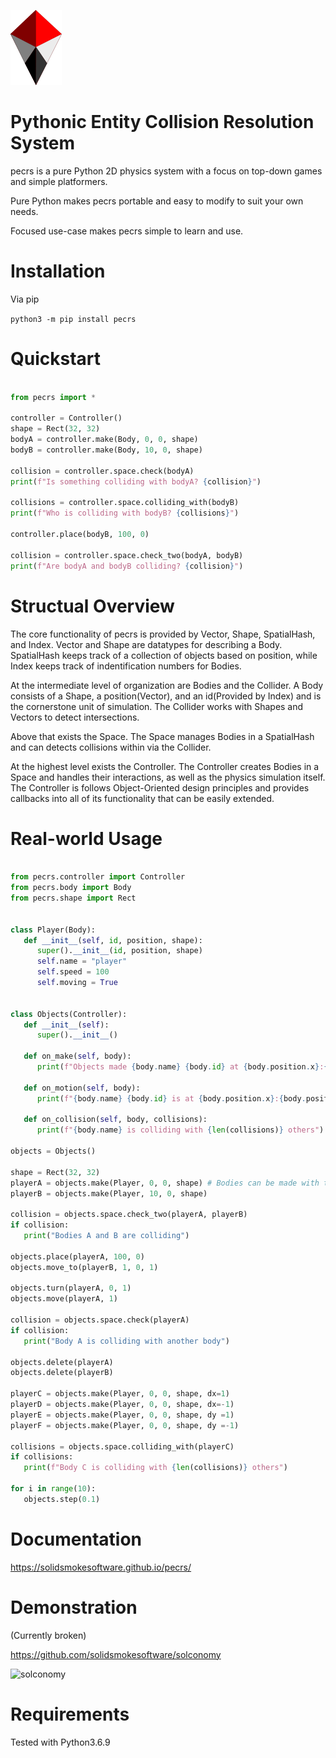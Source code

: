 ![logo](https://raw.githubusercontent.com/solidsmokesoftware/pecrs-py/master/logo.png)

# Pythonic Entity Collision Resolution System

pecrs is a pure Python 2D physics system with a focus on top-down games and simple platformers. 

Pure Python makes pecrs portable and easy to modify to suit your own needs.

Focused use-case makes pecrs simple to learn and use.

# Installation

Via pip

`python3 -m pip install pecrs`

# Quickstart
```python

from pecrs import *

controller = Controller()
shape = Rect(32, 32)
bodyA = controller.make(Body, 0, 0, shape)
bodyB = controller.make(Body, 10, 0, shape)

collision = controller.space.check(bodyA)
print(f"Is something colliding with bodyA? {collision}")

collisions = controller.space.colliding_with(bodyB)
print(f"Who is colliding with bodyB? {collisions}")

controller.place(bodyB, 100, 0)

collision = controller.space.check_two(bodyA, bodyB)
print(f"Are bodyA and bodyB colliding? {collision}")
```

# Structual Overview

The core functionality of pecrs is provided by Vector, Shape, SpatialHash, and Index. Vector and Shape are datatypes for describing a Body. SpatialHash keeps track of a collection of objects based on position, while Index keeps track of indentification numbers for Bodies.

At the intermediate level of organization are Bodies and the Collider. A Body consists of a Shape, a position(Vector), and an id(Provided by Index) and is the cornerstone unit of simulation. The Collider works with Shapes and Vectors to detect intersections.

Above that exists the Space. The Space manages Bodies in a SpatialHash and can detects collisions within via the Collider.

At the highest level exists the Controller. The Controller creates Bodies in a Space and handles their interactions, as well as the physics simulation itself. The Controller is follows Object-Oriented design principles and provides callbacks into all of its functionality that can be easily extended. 

# Real-world Usage
```python

from pecrs.controller import Controller
from pecrs.body import Body
from pecrs.shape import Rect


class Player(Body):
   def __init__(self, id, position, shape):
      super().__init__(id, position, shape)
      self.name = "player"
      self.speed = 100
      self.moving = True


class Objects(Controller):
   def __init__(self):
      super().__init__()
      
   def on_make(self, body):
      print(f"Objects made {body.name} {body.id} at {body.position.x}:{body.position.y}")
      
   def on_motion(self, body):
      print(f"{body.name} {body.id} is at {body.position.x}:{body.position.y}")

   def on_collision(self, body, collisions):
      print(f"{body.name} is colliding with {len(collisions)} others")

objects = Objects()

shape = Rect(32, 32)
playerA = objects.make(Player, 0, 0, shape) # Bodies can be made with thier class
playerB = objects.make(Player, 10, 0, shape)

collision = objects.space.check_two(playerA, playerB)
if collision:
   print("Bodies A and B are colliding")

objects.place(playerA, 100, 0)
objects.move_to(playerB, 1, 0, 1)

objects.turn(playerA, 0, 1)
objects.move(playerA, 1)

collision = objects.space.check(playerA)
if collision:
   print("Body A is colliding with another body")

objects.delete(playerA)
objects.delete(playerB)

playerC = objects.make(Player, 0, 0, shape, dx=1)
playerD = objects.make(Player, 0, 0, shape, dx=-1)
playerE = objects.make(Player, 0, 0, shape, dy =1)
playerF = objects.make(Player, 0, 0, shape, dy =-1)

collisions = objects.space.colliding_with(playerC)
if collisions:
   print(f"Body C is colliding with {len(collisions)} others")

for i in range(10):
   objects.step(0.1)

```

# Documentation

https://solidsmokesoftware.github.io/pecrs/

# Demonstration

(Currently broken)

https://github.com/solidsmokesoftware/solconomy

![solconomy](https://camo.githubusercontent.com/de20b3b2014d20a8746f7346e777e323586d5a35/68747470733a2f2f692e696d6775722e636f6d2f566277677664372e706e67)

# Requirements

Tested with Python3.6.9
